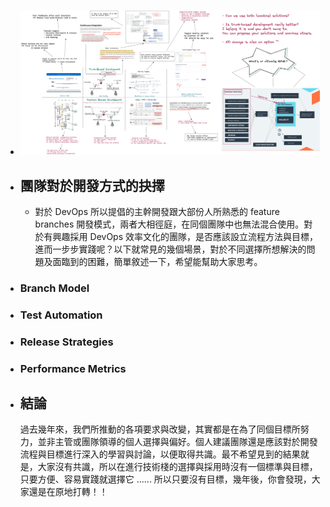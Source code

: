 - ![whats-goal1x.png](../assets/whats-goal1x_1655798926267_0.png)
- ## 團隊對於開發方式的抉擇
	- 對於 DevOps 所以提倡的主幹開發跟大部份人所熟悉的 feature branches 開發模式，兩者大相徑庭，在同個團隊中也無法混合使用。對於有興趣採用 DevOps 效率文化的團隊，是否應該設立流程方法與目標，進而一步步實踐呢？以下就常見的幾個場景，對於不同選擇所想解決的問題及面臨到的困難，簡單敘述一下，希望能幫助大家思考。
- ### Branch Model
- ### Test Automation
- ### Release Strategies
- ### Performance Metrics
- ## 結論
  過去幾年來，我們所推動的各項要求與改變，其實都是在為了同個目標所努力，並非主管或團隊領導的個人選擇與偏好。個人建議團隊還是應該對於開發流程與目標進行深入的學習與討論，以便取得共識。最不希望見到的結果就是，大家沒有共識，所以在進行技術棧的選擇與採用時沒有一個標準與目標，只要方便、容易實踐就選擇它 ......
  所以只要沒有目標，幾年後，你會發現，大家還是在原地打轉！！